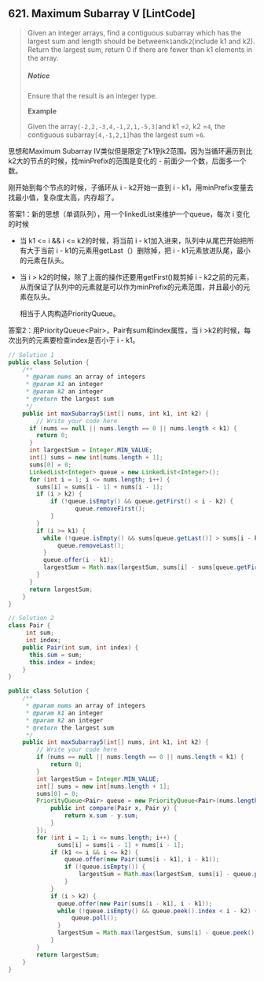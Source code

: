 ## 621. Maximum Subarray V \[LintCode\]

> Given an integer arrays, find a contiguous subarray which has the largest sum and length should be between`k1`and`k2`\(include k1 and k2\).  
> Return the largest sum, return 0 if there are fewer than k1 elements in the array.
>
> ##### Notice
>
> Ensure that the result is an integer type.
>
> **Example**
>
> Given the array`[-2,2,-3,4,-1,2,1,-5,3]`and k1 =`2`, k2 =`4`, the contiguous subarray`[4,-1,2,1]`has the largest sum =`6`.

思想和Maximum Subarray IV类似但是限定了k1到k2范围。因为当循环遍历到比k2大的节点的时候，找minPrefix的范围是变化的 - 前面少一个数，后面多一个数。

刚开始到每个节点的时候，子循环从 i - k2开始一直到 i - k1，用minPrefix变量去找最小值，复杂度太高，内存超了。

答案1：新的思想（单调队列），用一个linkedList来维护一个queue，每次 i 变化的时候

* 当 k1 &lt;= i && i &lt;= k2的时候，将当前 i - k1加入进来，队列中从尾巴开始把所有大于当前 i - k1的元素用getLast（）删除掉，把 i - k1元素放进队尾，最小的元素在队头。

* 当 i &gt; k2的时候，除了上面的操作还要用getFirst\(\)裁剪掉 i - k2之前的元素， 从而保证了队列中的元素就是可以作为minPrefix的元素范围，并且最小的元素在队头。

  相当于人肉构造PriorityQueue。

答案2：用PriorityQueue&lt;Pair&gt;，Pair有sum和index属性，当 i &gt;k2的时候，每次出列的元素要检查index是否小于 i - k1。

```java
// Solution 1
public class Solution {
    /**
     * @param nums an array of integers
     * @param k1 an integer
     * @param k2 an integer
     * @return the largest sum
     */
    public int maxSubarray5(int[] nums, int k1, int k2) {
        // Write your code here
      if (nums == null || nums.length == 0 || nums.length < k1) {
        return 0;
      }
      int largestSum = Integer.MIN_VALUE;
      int[] sums = new int[nums.length + 1];
      sums[0] = 0;
      LinkedList<Integer> queue = new LinkedList<Integer>();
      for (int i = 1; i <= nums.length; i++) {
        sums[i] = sums[i - 1] + nums[i - 1];
        if (i > k2) {
            if (!queue.isEmpty() && queue.getFirst() < i - k2) {
                   queue.removeFirst();
            }
        }
        if (i >= k1) {
          while (!queue.isEmpty() && sums[queue.getLast()] > sums[i - k1]) {
              queue.removeLast();
          }
          queue.offer(i - k1);
          largestSum = Math.max(largestSum, sums[i] - sums[queue.getFirst()]);
        }
      }
      return largestSum;
    }
}

// Solution 2
class Pair {
     int sum;
     int index;
    public Pair(int sum, int index) {
      this.sum = sum;
      this.index = index;
    }
}

public class Solution {
    /**
     * @param nums an array of integers
     * @param k1 an integer
     * @param k2 an integer
     * @return the largest sum
     */
    public int maxSubarray5(int[] nums, int k1, int k2) {
        // Write your code here
        if (nums == null || nums.length == 0 || nums.length < k1) {
            return 0;
        }
        int largestSum = Integer.MIN_VALUE;
        int[] sums = new int[nums.length + 1];
        sums[0] = 0;
        PriorityQueue<Pair> queue = new PriorityQueue<Pair>(nums.length, new Comparator<Pair>(){
            public int compare(Pair x, Pair y) {
                return x.sum - y.sum;
            }
        });
        for (int i = 1; i <= nums.length; i++) {
              sums[i] = sums[i - 1] + nums[i - 1];
            if (k1 <= i && i <= k2) {
                queue.offer(new Pair(sums[i - k1], i - k1));
                if (!queue.isEmpty()) {
                    largestSum = Math.max(largestSum, sums[i] - queue.peek().sum); 
                } 
            }
            if (i > k2) {
              queue.offer(new Pair(sums[i - k1], i - k1));    
              while (!queue.isEmpty() && queue.peek().index < i - k2) {
                  queue.poll();
              }
              largestSum = Math.max(largestSum, sums[i] - queue.peek().sum); 
            }                
        }
        return largestSum;
    }
}
```



